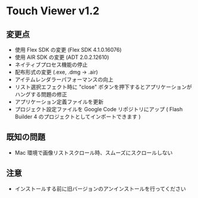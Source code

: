 # Touch Viewer v1.2 #

## 変更点 ##
  * 使用 Flex SDK の変更 (Flex SDK 4.1.0.16076)
  * 使用 AIR SDK の変更  (ADT 2.0.2.12610)
  * ネイティブプロセス機能の停止
  * 配布形式の変更 (.exe, .dmg -> .air)
  * アイテムレンダラーパフォーマンスの向上
  * リスト選択エフェクト時に "close" ボタンを押下するとアプリケーションがハングする問題の修正
  * アプリケーション定義ファイルを更新
  * プロジェクト設定ファイルを Google Code リポジトリにアップ ( Flash Builder 4 のプロジェクトとしてインポートできます )

## 既知の問題 ##
  * Mac 環境で画像リストスクロール時、スムーズにスクロールしない

## 注意 ##
  * インストールする前に旧バージョンのアンインストールを行ってください